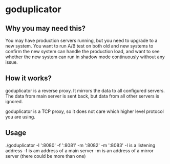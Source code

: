 goduplicator
============

Why you may need this?
----------------------
You may have production servers running, but you need to upgrade to a new system. You want to run A/B test on both old and new systems to confirm the new
system can handle the production load, and want to see whether the new system can run in shadow mode continuously without any issue.

How it works?
-------------
goduplicator is a reverse proxy. It mirrors the data to all configured servers. The data from main server is sent back, but data from all other servers is ignored.

goduplicator is a TCP proxy, so it does not care which higher level protocol you are using.

Usage
-----
./goduplicator -l ':8080' -f ':8081' -m ':8082' -m ':8083'
-l is a listening address
-f is am address of a main server
-m is an address of a mirror server (there could be more than one)

